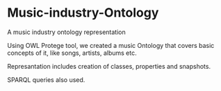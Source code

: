 # Music-industry-Ontology
A music industry ontology representation

Using OWL Protege tool, we created a music Ontology that covers basic concepts of it, like songs, artists, albums etc.

Represantation includes creation of classes, properties and snapshots.

SPARQL queries also used. 
